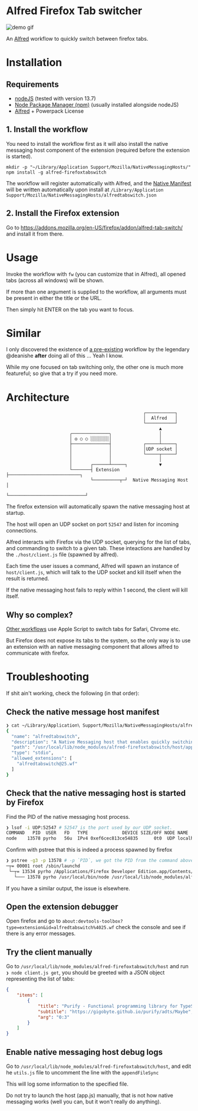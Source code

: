 Alfred Firefox Tab switcher
===========================

![demo gif](./demo.gif)

An [Alfred](https://www.alfredapp.com/) workflow to quickly switch between
firefox tabs.

# Installation

## Requirements

- [nodeJS](https://nodejs.org/en/) (tested with version 13.7)
- [Node Package Manager (npm)](https://www.npmjs.com/) (usually installed alongside
    nodeJS)
- [Alfred](https://www.alfredapp.com/) + Powerpack License

## 1. Install the workflow

You need to install the workflow first as it will also install the native
messaging host component of the extension (required before the extension is
started).

```
mkdir -p "~/Library/Application Support/Mozilla/NativeMessagingHosts/"
npm install -g alfred-firefoxtabswitch
```

The workflow will register automatically with Alfred, and the
[Native Manifest](https://developer.mozilla.org/en-US/docs/Mozilla/Add-ons/WebExtensions/Native_manifests)
will be written automatically upon install at `/Library/Application Support/Mozilla/NativeMessagingHosts/alfredtabswitch.json`

## 2. Install the Firefox extension

Go to https://addons.mozilla.org/en-US/firefox/addon/alfred-tab-switch/ and
install it from there.

# Usage

Invoke the workflow with `fw` (you can customize that in Alfred), all opened
tabs (across all windows) will be shown.

If more than one argument is supplied to the workflow, all arguments must be
present in either the title or the URL.

Then simply hit ENTER on the tab you want to focus.


# Similar

I only discovered the existence of [a
pre-existing](https://github.com/deanishe/alfred-firefox) workflow by the
legendary @deanishe **after** doing all of this ... Yeah I know.

While my one focused on tab switching only, the other one is much more
featureful; so give that a try if you need more.

# Architecture

```
                                                    ┌───────────┐
                                                    │  Alfred   │
                                                    └───────────┘
                                                          ▲
                        ╭──────────────╮                  │
                        │ ◎ ○ ○ ░░░░░░░│                  │
                        ├──────────────┤            ┌─────┴─────┐
                        │              │            │UDP socket │
                        │              │            └─────┬─────┘
                        │              │                  │
                        │       ┌──────┴─────┐            ▼
                        └───────┤ Extension  ├───────────────────────────┐
                                └──────────┬─┘  Native Messaging Host    │
                                           └─────────────────────────────┘
```

The firefox extension will automatically spawn the native messaging host at
startup.

The host will open an UDP socket on port `52547` and listen for incoming
connections.

Alfred interacts with Firefox via the UDP socket, querying for the list of tabs,
and commanding to switch to a given tab. These inteactions are handled by the
`./host/client.js` file (spawned by alfred).

Each time the user issues a command, Alfred will spawn an instance of
`host/client.js`, which will talk to the UDP socket and kill itself when the
result is returned.

If the native messaging host fails to reply within 1 second, the client will
kill itself.


## Why so complex?

[Other workflows](https://github.com/stuartcryan/rapid-browser-tabs-for-alfred)
use Apple Script to switch tabs for Safari, Chrome etc.

But Firefox does not expose its tabs to the system, so the only way is to use an
extension with an native messaging component that allows alfred to communicate
with firefox.

# Troubleshooting

If shit ain't working, check the following (in that order):

## Check the native message host manifest

```bash
❯ cat ~/Library/Application\ Support/Mozilla/NativeMessagingHosts/alfredtabswitch.json
{
  "name": "alfredtabswitch",
  "description": "A Native Messaging host that enables quickly switching between tabs using Alfred",
  "path": "/usr/local/lib/node_modules/alfred-firefoxtabswitch/host/app.js",
  "type": "stdio",
  "allowed_extensions": [
    "alfredtabswitch@25.wf"
  ]
}  
```

## Check that the native messaging host is started by Firefox

Find the PID of the native messaging host process.
```bash
❯ lsof -i UDP:52547 # 52547 is the port used by our UDP socket.
COMMAND   PID  USER   FD   TYPE             DEVICE SIZE/OFF NODE NAME
node    13578 pyrho   56u  IPv4 0xef6cec813ce54835      0t0  UDP localhost:52547
```

Confirm with pstree that this is indeed a process spawned by firefox
```bash
❯ pstree -g3 -p 13578 # -p `PID`, we got the PID from the command above
─┬= 00001 root /sbin/launchd
 └─┬= 13534 pyrho /Applications/Firefox Developer Edition.app/Contents/MacOS/firefox
   └─── 13578 pyrho /usr/local/bin/node /usr/local/lib/node_modules/alfred-firefoxtabswitch/host/app.js /Users/pyrho/Library/Application Support/Moz
```

If you have a similar output, the issue is elsewhere.

## Open the extension debugger
Open firefox and go to `about:devtools-toolbox?type=extension&id=alfredtabswitch%4025.wf`
check the console and see if there is any error messages.

## Try the client manually
Go to `/usr/local/lib/node_modules/alfred-firefoxtabswitch/host` and run `❯ node client.js get`, you should be greeted 
with a JSON object representing the list of tabs:
```json
{
	"items": [
		{
			"title": "Purify - Functional programming library for TypeScript",
			"subtitle": "https://gigobyte.github.io/purify/adts/Maybe",
			"arg": "0:3"
		}
	]
}
```

## Enable native messaging host debug logs
Go to `/usr/local/lib/node_modules/alfred-firefoxtabswitch/host`, and edit he
`utils.js` file to uncomment the line with the `appendFileSync`

This will log some information to the specified file.

Do not try to launch the host (app.js) manually, that is not how native
messaging works (well you can, but it won't really do anything).
